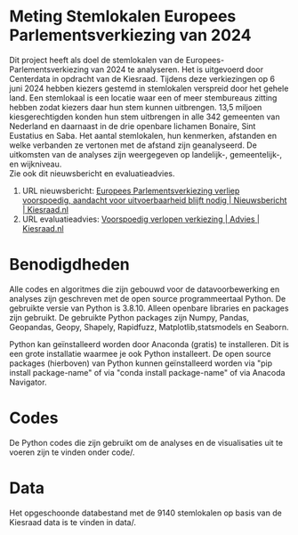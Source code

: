 # Meting Stemlokalen Europees Parlementsverkiezing van 2024
Dit project heeft als doel de stemlokalen van de Europees-Parlementsverkiezing van 2024 te analyseren. Het is uitgevoerd door Centerdata in opdracht van de Kiesraad.
Tijdens deze verkiezingen op 6 juni 2024 hebben kiezers gestemd in stemlokalen verspreid door het gehele land. Een stemlokaal is een locatie waar een of meer stembureaus zitting hebben zodat kiezers daar hun stem kunnen uitbrengen. 13,5 miljoen kiesgerechtigden konden hun stem uitbrengen in alle 342 gemeenten van Nederland en daarnaast in de drie openbare lichamen Bonaire, Sint Eustatius en Saba. Het aantal stemlokalen, hun kenmerken, afstanden en welke verbanden ze vertonen met de afstand zijn geanalyseerd. De uitkomsten van de analyses zijn weergegeven op landelijk-, gemeentelijk-, en wijkniveau.<br>
Zie ook dit nieuwsbericht en evaluatieadvies.<br>
1. URL nieuwsbericht: [Europees Parlementsverkiezing verliep voorspoedig, aandacht voor uitvoerbaarheid blijft nodig | Nieuwsbericht | Kiesraad.nl](https://www.kiesraad.nl/actueel/nieuws/2024/10/01/evaluatieadvies-europees-parlementsverkiezing-2024) <br>
2. URL evaluatieadvies: [Voorspoedig verlopen verkiezing | Advies | Kiesraad.nl](https://www.kiesraad.nl/adviezen-en-publicaties/adviezen/2024/10/01/evaluatieadvies-ep-2024-voorspoedig-verlopen-verkiezing)




# Benodigdheden
Alle codes en algoritmes die zijn gebouwd voor de datavoorbewerking en analyses zijn geschreven met de open source programmeertaal Python. De gebruikte versie van Python is 3.8.10. Alleen openbare libraries en packages zijn gebruikt. De gebruikte Python packages zijn Numpy, Pandas, Geopandas, Geopy, Shapely, Rapidfuzz, Matplotlib,statsmodels en Seaborn.

Python kan geïnstalleerd worden door Anaconda (gratis) te installeren. Dit is een grote installatie waarmee je ook Python installeert. De open source packages (hierboven) van Python kunnen geïnstalleerd worden via "pip install package-name" of via "conda install package-name" of via Anacoda Navigator.

# Codes
De Python codes die zijn gebruikt om de analyses en de visualisaties uit te voeren zijn te vinden onder code/.

# Data
Het opgeschoonde databestand met de 9140 stemlokalen op basis van de Kiesraad data is te vinden in data/.
